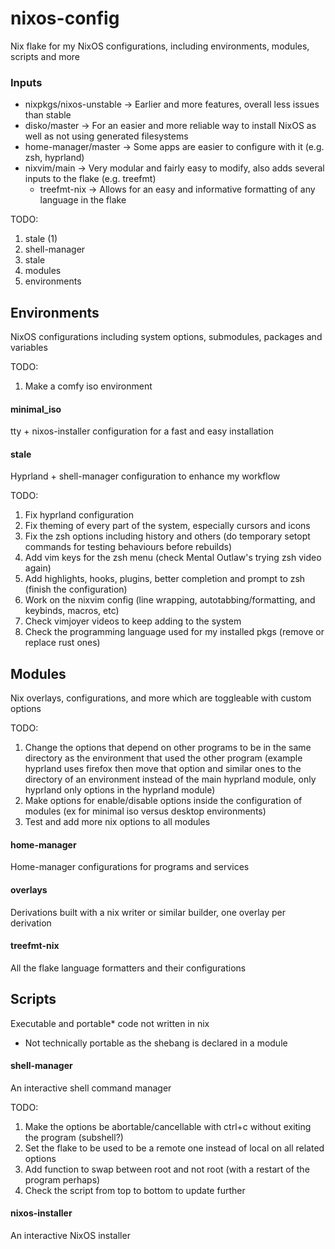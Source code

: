 # nixos-config
Nix flake for my NixOS configurations, including environments, modules, scripts and more

### Inputs
 * nixpkgs/nixos-unstable -> Earlier and more features, overall less issues than stable
 * disko/master -> For an easier and more reliable way to install NixOS as well as not using generated filesystems
 * home-manager/master -> Some apps are easier to configure with it (e.g. zsh, hyprland)
 * nixvim/main -> Very modular and fairly easy to modify, also adds several inputs to the flake (e.g. treefmt)
   * treefmt-nix -> Allows for an easy and informative formatting of any language in the flake

TODO:
1. stale (1)
2. shell-manager
1. stale
3. modules
4. environments

## Environments
NixOS configurations including system options, submodules, packages and variables

TODO:
1. Make a comfy iso environment

#### minimal_iso
tty + nixos-installer configuration for a fast and easy installation

#### stale
Hyprland + shell-manager configuration to enhance my workflow

TODO:
1. Fix hyprland configuration
2. Fix theming of every part of the system, especially cursors and icons
3. Fix the zsh options including history and others (do temporary setopt commands for testing behaviours before rebuilds)
4. Add vim keys for the zsh menu (check Mental Outlaw's trying zsh video again)
5. Add highlights, hooks, plugins, better completion and prompt to zsh (finish the configuration)
6. Work on the nixvim config (line wrapping, autotabbing/formatting, and keybinds, macros, etc)
7. Check vimjoyer videos to keep adding to the system
8. Check the programming language used for my installed pkgs (remove or replace rust ones)

## Modules
Nix overlays, configurations, and more which are toggleable with custom options

TODO:
1. Change the options that depend on other programs to be in the same directory as the environment that used the other program (example hyprland uses firefox then move that option and similar ones to the directory of an environment instead of the main hyprland module, only hyprland only options in the hyprland module)
2. Make options for enable/disable options inside the configuration of modules (ex for minimal iso versus desktop environments)
3. Test and add more nix options to all modules

#### home-manager
Home-manager configurations for programs and services

#### overlays
Derivations built with a nix writer or similar builder, one overlay per derivation

#### treefmt-nix
All the flake language formatters and their configurations

## Scripts
Executable and portable* code not written in nix

* Not technically portable as the shebang is declared in a module

#### shell-manager
An interactive shell command manager

TODO:
1. Make the options be abortable/cancellable with ctrl+c without exiting the program (subshell?)
2. Set the flake to be used to be a remote one instead of local on all related options
3. Add function to swap between root and not root (with a restart of the program perhaps)
4. Check the script from top to bottom to update further

#### nixos-installer
An interactive NixOS installer
